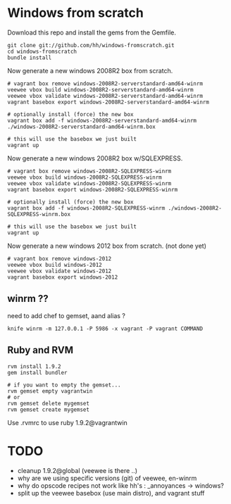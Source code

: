 # Windows from scratch


Download this repo and install the gems from the Gemfile.

    git clone git://github.com/hh/windows-fromscratch.git
    cd windows-fromscratch
    bundle install


Now generate a new windows 2008R2 box from scratch.

    # vagrant box remove windows-2008R2-serverstandard-amd64-winrm
    veewee vbox build windows-2008R2-serverstandard-amd64-winrm
    veewee vbox validate windows-2008R2-serverstandard-amd64-winrm
    vagrant basebox export windows-2008R2-serverstandard-amd64-winrm

    # optionally install (force) the new box
    vagrant box add -f windows-2008R2-serverstandard-amd64-winrm ./windows-2008R2-serverstandard-amd64-winrm.box

    # this will use the basebox we just built
    vagrant up

Now generate a new windows 2008R2 box w/SQLEXPRESS.

    # vagrant box remove windows-2008R2-SQLEXPRESS-winrm
    veewee vbox build windows-2008R2-SQLEXPRESS-winrm
    veewee vbox validate windows-2008R2-SQLEXPRESS-winrm
    vagrant basebox export windows-2008R2-SQLEXPRESS-winrm

    # optionally install (force) the new box
    vagrant box add -f windows-2008R2-SQLEXPRESS-winrm ./windows-2008R2-SQLEXPRESS-winrm.box

    # this will use the basebox we just built
    vagrant up

Now generate a new windows 2012 box from scratch. (not done yet)

    # vagrant box remove windows-2012
    veewee vbox build windows-2012
    veewee vbox validate windows-2012
    vagrant basebox export windows-2012


## winrm ??
need to add chef to gemset, aand alias ?

    knife winrm -m 127.0.0.1 -P 5986 -x vagrant -P vagrant COMMAND

## Ruby and RVM

    rvm install 1.9.2
    gem install bundler

    # if you want to empty the gemset...
    rvm gemset empty vagrantwin
    # or
    rvm gemset delete mygemset
    rvm gemset create mygemset


Use .rvmrc to use ruby 1.9.2@vagrantwin

# TODO

* cleanup 1.9.2@global (veewee is there ..)
* why are we using specific versions (git) of veewee, en-winrm
* why do opscode recipes not work like hh's : _annoyances -> windows?
* split up the veewee basebox (use main distro), and vagrant stuff
